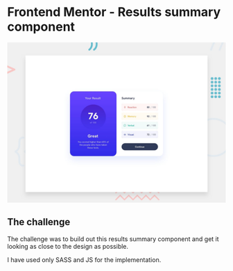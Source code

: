 # Frontend Mentor - Results summary component

![Design preview for the Results summary component coding challenge](./design/desktop-preview.jpg)

## The challenge

The challenge was to build out this results summary component and get it looking as close to the design as possible.

I have used only SASS and JS for the implementation.

